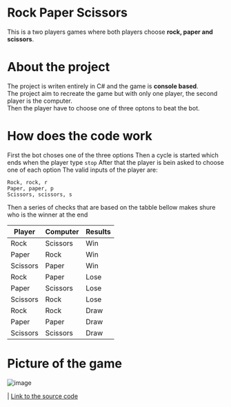 # Rock Paper Scissors
This is a two players games where both players choose **rock, paper and scissors**.  

# About the project
The project is writen entirely in C# and the game is **console based**.  
The project aim to recreate the game but with only one player, the second player is the computer.  
Then the player have to choose one of three optons to beat the bot.

# How does the code work
First the bot choses one of the three options
Then a cycle is started which ends when the player type `stop`
After that the player is bein asked to choose one of each option
The valid inputs of the player are:  

 `Rock, rock, r`  
 `Paper, paper, p`  
 `Scissors, scissors, s` 

Then a series of checks that are based on the tabble bellow makes shure who is the winner at the end
   
| Player | Computer | Results |
| --- | --- | --- |
| Rock | Scissors | Win |
| Paper | Rock | Win |
| Scissors | Paper | Win |
| Rock | Paper | Lose |
| Paper | Scissors | Lose |
| Scissors | Rock | Lose |
| Rock | Rock | Draw|
| Paper | Paper | Draw |
| Scissors | Scissors | Draw |

# Picture of the game
![image](https://github.com/vladimirbojinov/Projects/assets/133802678/fa6571c5-b1c7-4168-a65a-31706fdf63fd)


| [Link to the source code](Program.cs)
